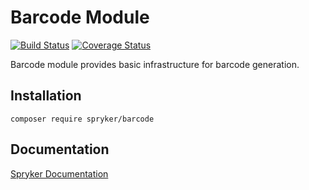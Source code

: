 # Barcode Module
[![Build Status](https://travis-ci.org/spryker/barcode.svg)](https://travis-ci.org/spryker/barcode)
[![Coverage Status](https://coveralls.io/repos/github/spryker/barcode/badge.svg)](https://coveralls.io/github/spryker/barcode)

Barcode module provides basic infrastructure for barcode generation.

## Installation

```
composer require spryker/barcode
```

## Documentation

[Spryker Documentation](https://academy.spryker.com/developing_with_spryker/module_guide/modules.html)
